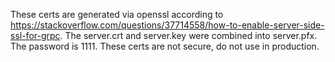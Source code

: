 These certs are generated via openssl according to https://stackoverflow.com/questions/37714558/how-to-enable-server-side-ssl-for-grpc. The server.crt and server.key were combined into server.pfx. The password is 1111. These certs are not secure, do not use in production.